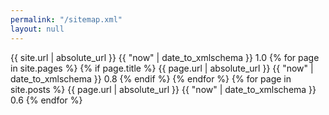 ```yaml
---
permalink: "/sitemap.xml"
layout: null
---
```

<?xml version="1.0" encoding="UTF-8"?>
<urlset 
  xmlns:xsi="http://www.w3.org/2001/XMLSchema-instance" 
  xmlns:image="http://www.google.com/schemas/sitemap-image/1.1" 
  xsi:schemaLocation="http://www.sitemaps.org/schemas/sitemap/0.9 http://www.sitemaps.org/schemas/sitemap/0.9/sitemap.xsd http://www.google.com/schemas/sitemap-image/1.1 http://www.google.com/schemas/sitemap-image/1.1/sitemap-image.xsd" 
  xmlns="http://www.sitemaps.org/schemas/sitemap/0.9">

  <url>
    <loc>{{ site.url | absolute_url }}</loc>
    <lastmod>{{ "now" | date_to_xmlschema }}</lastmod>
    <priority>1.0</priority>
  </url>
<!-- Pages -->
{% for page in site.pages %}
{% if page.title %}
  <url>
    <loc>{{ page.url | absolute_url }}</loc>
    <lastmod>{{ "now" | date_to_xmlschema }}</lastmod>
    <priority>0.8</priority>
  </url>
{% endif %}
{% endfor %}
<!-- Post -->
{% for page in site.posts %}
  <url>
    <loc>{{ page.url | absolute_url }}</loc>
    <lastmod>{{ "now" | date_to_xmlschema }}</lastmod>
    <priority>0.6</priority>
  </url>
{% endfor %}
</urlset>